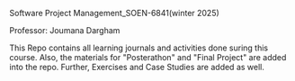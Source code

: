 Software Project Management_SOEN-6841(winter 2025)

Professor: Joumana Dargham


This Repo contains all learning journals and activities done suring this course. Also, the materials for "Posterathon" and "Final Project" are added into the repo. Further, Exercises and Case Studies are added as well. 
